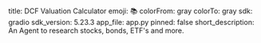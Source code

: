 title: DCF Valuation Calculator
emoji: 📚
colorFrom: gray
colorTo: gray
sdk: gradio
sdk_version: 5.23.3
app_file: app.py
pinned: false
short_description: An Agent to research stocks, bonds, ETF's and more.
